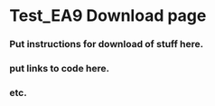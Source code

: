 # Test_EA9 Download page
### Put instructions for download of stuff here.
### put links to code here.
### etc.
